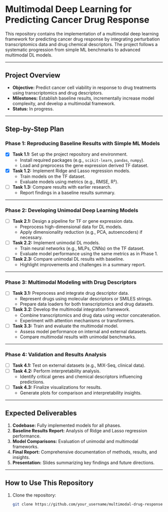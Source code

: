 # Multimodal Deep Learning for Predicting Cancer Drug Response

This repository contains the implementation of a multimodal deep learning framework for predicting cancer drug response by integrating perturbation transcriptomics data and drug chemical descriptors. The project follows a systematic progression from simple ML benchmarks to advanced multimodal DL models.

---

## **Project Overview**

- **Objective:** Predict cancer cell viability in response to drug treatments using transcriptomics and drug descriptors.
- **Milestones:** Establish baseline results, incrementally increase model complexity, and develop a multimodal framework.
- **Status:** In progress.

---

## **Step-by-Step Plan**

### **Phase 1: Reproducing Baseline Results with Simple ML Models**

- [x] **Task 1.1:** Set up the project repository and environment.
  - Install required packages (e.g., `scikit-learn`, `pandas`, `numpy`).
  - Load and preprocess the gene expression derived TF dataset.
- [x] **Task 1.2:** Implement Ridge and Lasso regression models.
  - Train models on the TF dataset.
  - Evaluate models using metrics (e.g., RMSE, R²).
- [ ] **Task 1.3:** Compare results with earlier research.
  - Report findings in a baseline results summary.

---

### **Phase 2: Developing Unimodal Deep Learning Models**

- [ ] **Task 2.1:** Design a pipeline for TF or gene expression data.
  - Preprocess high-dimensional data for DL models.
  - Apply dimensionality reduction (e.g., PCA, autoencoders) if necessary.
- [ ] **Task 2.2:** Implement unimodal DL models.
  - Train neural networks (e.g., MLPs, CNNs) on the TF dataset.
  - Evaluate model performance using the same metrics as in Phase 1.
- [ ] **Task 2.3:** Compare unimodal DL results with baseline.
  - Highlight improvements and challenges in a summary report.

---

### **Phase 3: Multimodal Modeling with Drug Descriptors**

- [ ] **Task 3.1:** Preprocess and integrate drug descriptor data.
  - Represent drugs using molecular descriptors or SMILES strings.
  - Prepare data loaders for both transcriptomics and drug datasets.
- [ ] **Task 3.2:** Develop the multimodal integration framework.
  - Combine transcriptomics and drug data using vector concatenation.
  - Experiment with attention mechanisms or transformers.
- [ ] **Task 3.3:** Train and evaluate the multimodal model.
  - Assess model performance on internal and external datasets.
  - Compare multimodal results with unimodal benchmarks.

---

### **Phase 4: Validation and Results Analysis**

- [ ] **Task 4.1:** Test on external datasets (e.g., MIX-Seq, clinical data).
- [ ] **Task 4.2:** Perform interpretability analysis.
  - Identify critical genes and chemical descriptors influencing predictions.
- [ ] **Task 4.3:** Finalize visualizations for results.
  - Generate plots for comparison and interpretability insights.

---

## **Expected Deliverables**

1. **Codebase:** Fully implemented models for all phases.
2. **Baseline Results Report:** Analysis of Ridge and Lasso regression performance.
3. **Model Comparisons:** Evaluation of unimodal and multimodal frameworks.
4. **Final Report:** Comprehensive documentation of methods, results, and insights.
5. **Presentation:** Slides summarizing key findings and future directions.

---

## **How to Use This Repository**

1. Clone the repository:

   ```bash
   git clone https://github.com/your_username/multimodal-drug-response.git
   ```
